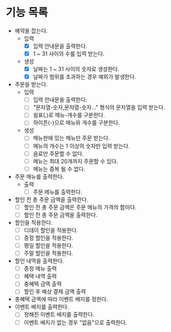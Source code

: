 # 기능 목록
- 예약을 잡는다.
  - 입력
    - [x] 입력 안내문을 출력한다. 
    - [x] 1 ~ 31 사이의 수를 입력 받는다.
  - 생성
    - [x] 날짜는 1 ~ 31 사이의 숫자로 생성한다.
    - [x] 날짜가 범위를 초과하는 경우 예외가 발생한다.
- 주문을 받는다.
  - 입력 
    - [ ] 입력 안내문을 출력한다.
    - [ ] "문자열-숫자,문자열-숫자..." 형식의 문자열을 입력 받는다.
    - [ ] 쉼표(,)로 메뉴-개수를 구분한다.
    - [ ] 하이픈(-)으로 메뉴와 개수를 구분한다.
  - 생성
    - [ ] 메뉴판에 있는 메뉴만 주문 받는다.
    - [ ] 메뉴의 개수는 1 이상의 숫자만 입력 받는다.
    - [ ] 음료만 주문할 수 없다.
    - [ ] 메뉴는 최대 20개까지 주문할 수 있다.
    - [ ] 메뉴는 중복 될 수 없다.
- 주문 메뉴를 출력한다.
  - 출력
    - [ ] 주문 메뉴를 출력한다.
- 할인 전 총 주문 금액을 출력한다.
  - [ ] 할인 전 총 주문 금액은 주문 메뉴의 가격의 합이다.
  - [ ] 할인 전 총 주문 금액을 출력한다.
- 할인을 적용한다.
  - [ ] 디데이 할인을 적용한다.
  - [ ] 증정 할인을 적용한다.
  - [ ] 평일 할인을 적용한다.
  - [ ] 주말 할인을 적용한다.
- 할인 내역을 출력한다.
  - [ ] 증정 메뉴 출력
  - [ ] 혜택 내역 출력
  - [ ] 충혜택 금액 출력
  - [ ] 할인 후 예상 결제 금액 출력
- 총혜택 금액에 따라 이벤트 배지를 정한다.
- 이벤트 배지를 출력한다.
  - [ ] 정해진 이벤트 배지를 출력한다. 
  - [ ] 이벤트 배지가 없는 경우 "없음"으로 출력한다.